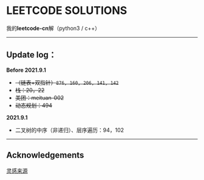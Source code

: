 # LEETCODE SOLUTIONS 

我的**leetcode-cn**解（python3 / c++）

------

## Update log：

**Before 2021.9.1**

+ ~~（链表+双指针）`876, 160, 206, 141, 142`~~
+ ~~栈：20，22~~
+ ~~美团：meituan-002~~
+ ~~动态规划：494~~

**2021.9.1**

+ 二叉树的中序（非递归）、层序遍历：94，102

-------

## Acknowledgements

[灵感来源](https://github.com/buaa-websec/.leetcode)

